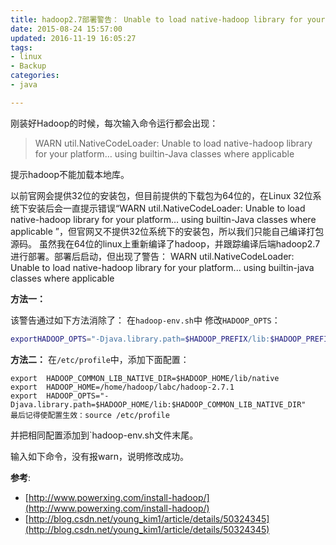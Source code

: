 ```yaml
---
title: hadoop2.7部署警告： Unable to load native-hadoop library for your platform
date: 2015-08-24 15:57:00
updated: 2016-11-19 16:05:27
tags: 
- linux
- Backup
categories: 
- java

---
```

刚装好Hadoop的时候，每次输入命令运行都会出现：

>WARN util.NativeCodeLoader: Unable to load native-hadoop library for your platform… using builtin-Java classes where applicable

提示hadoop不能加载本地库。

以前官网会提供32位的安装包，但目前提供的下载包为64位的，在Linux 32位系统下安装后会一直提示错误“WARN util.NativeCodeLoader: Unable to load native-hadoop library for your platform… using builtin-Java classes where applicable ”，但官网又不提供32位系统下的安装包，所以我们只能自己编译打包源码。
虽然我在64位的linux上重新编译了hadoop，并跟踪编译后端hadoop2.7进行部署。部署后启动，但出现了警告：
WARN util.NativeCodeLoader: Unable to load native-hadoop library for your platform... using builtin-java classes where applicable

**方法一：**

该警告通过如下方法消除了：
在`hadoop-env.sh`中 修改`HADOOP_OPTS`：
```bash
exportHADOOP_OPTS="-Djava.library.path=$HADOOP_PREFIX/lib:$HADOOP_PREFIX/lib/native"
```
**方法二：**
在`/etc/profile`中，添加下面配置：
```
export  HADOOP_COMMON_LIB_NATIVE_DIR=$HADOOP_HOME/lib/native
export  HADOOP_HOME=/home/hadoop/labc/hadoop-2.7.1
export  HADOOP_OPTS="-Djava.library.path=$HADOOP_HOME/lib:$HADOOP_COMMON_LIB_NATIVE_DIR"
最后记得使配置生效：source /etc/profile
```
并把相同配置添加到`hadoop-env.sh文件末尾。

输入如下命令，没有报warn，说明修改成功。

**参考**:

 - [http://www.powerxing.com/install-hadoop/](http://www.powerxing.com/install-hadoop/)
 - [http://blog.csdn.net/young_kim1/article/details/50324345](http://blog.csdn.net/young_kim1/article/details/50324345)